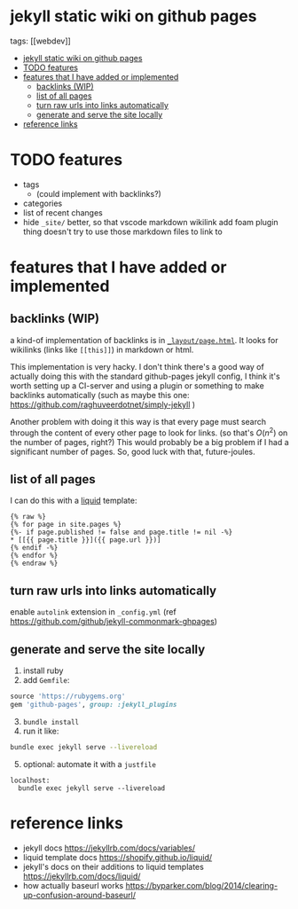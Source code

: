 # jekyll static wiki on github pages
tags: [[webdev]]
- [jekyll static wiki on github pages](#jekyll-static-wiki-on-github-pages)
- [TODO features](#todo-features)
- [features that I have added or implemented](#features-that-i-have-added-or-implemented)
  - [backlinks (WIP)](#backlinks-wip)
  - [list of all pages](#list-of-all-pages)
  - [turn raw urls into links automatically](#turn-raw-urls-into-links-automatically)
  - [generate and serve the site locally](#generate-and-serve-the-site-locally)
- [reference links](#reference-links)


# TODO features
* tags
  * (could implement with backlinks?)
* categories
* list of recent changes
* hide `_site/` better, so that vscode markdown wikilink add foam plugin thing doesn't try to use those markdown files to link to

# features that I have added or implemented

## backlinks (WIP)
a kind-of implementation of backlinks is in [`_layout/page.html`](https://github.com/madewithlinux/wiki/blob/master/_layouts/page.html). It looks for wikilinks (links like `[[this]]`) in markdown or html.

This implementation is very hacky. I don't think there's a good way of actually doing this with the standard github-pages jekyll config, I think it's worth setting up a CI-server and using a plugin or something to make backlinks automatically (such as maybe this one: https://github.com/raghuveerdotnet/simply-jekyll )

Another problem with doing it this way is that every page must search through the content of every other page to look for links.
(so that's $O(n^2)$ on the number of pages, right?)
This would probably be a big problem if I had a significant number of pages. So, good luck with that, future-joules.



## list of all pages
I can do this with a [liquid](https://shopify.github.io/liquid/) template:
```liquid
{% raw %}
{% for page in site.pages %}
{%- if page.published != false and page.title != nil -%}
* [[{{ page.title }}]({{ page.url }})]
{% endif -%}
{% endfor %}
{% endraw %}
```

## turn raw urls into links automatically
enable `autolink` extension in `_config.yml` (ref https://github.com/github/jekyll-commonmark-ghpages)


## generate and serve the site locally
1. install ruby
2. add `Gemfile`:
  ```ruby
  source 'https://rubygems.org'
  gem 'github-pages', group: :jekyll_plugins
  ```
3. `bundle install`
4. run it like:
  ```bash
  bundle exec jekyll serve --livereload
  ```
5. optional: automate it with a `justfile`
  ```
  localhost:
    bundle exec jekyll serve --livereload
  ```


# reference links
* jekyll docs https://jekyllrb.com/docs/variables/
* liquid template docs https://shopify.github.io/liquid/
* jekyll's docs on their additions to liquid templates https://jekyllrb.com/docs/liquid/
* how actually baseurl works https://byparker.com/blog/2014/clearing-up-confusion-around-baseurl/



